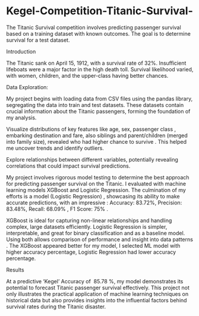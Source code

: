 # Kegel-Competition-Titanic-Survival-
The Titanic Survival competition involves predicting passenger survival based on a training dataset with known outcomes. The goal is to determine survival for a test dataset.

Introduction


The Titanic sank on April 15, 1912, with a survival rate of 32%. Insufficient lifeboats were a major factor in the high death toll. Survival likelihood varied, with women, children, and the upper-class having better chances.

Data Exploration:

My project begins with loading data from CSV files using the pandas library, segregating the data into train and test datasets. These datasets contain crucial information about the Titanic passengers, forming the foundation of my analysis.

 Visualize distributions of key features like age, sex, passenger class , embarking destination  and fare, also siblings and parent/children (merged into family size),  revealed who had higher chance to survive . This helped me uncover trends and identify outliers.

 Explore relationships between different variables, potentially revealing correlations that could impact survival predictions.


My project involves rigorous model testing to determine the best approach for predicting passenger survival on the Titanic. I evaluated with machine learning models XGBoost and Logistic Regression. The culmination of my efforts is a model (Logistic Regression) , showcasing its ability to make accurate predictions, with an impressive : 
Accuracy: 83.72%,  Precision: 83.48%,   Recall: 68.09% , F1 Score: 75% .

XGBoost is ideal for capturing non-linear relationships and handling complex, large datasets efficiently. Logistic Regression is simpler, interpretable, and great for binary classification and as a baseline model. Using both allows comparison of performance and insight into data patterns . The XGBoost appeared better for my model, I selected ML model with higher accuracy percentage, Logistic Regression had lower accuracy percentage. 

Results

At a predictive ‘Kegel’ Accuracy of  85.78 %, my model demonstrates its potential to forecast Titanic passenger survival effectively. 
This project not only illustrates the practical application of machine learning techniques on historical data but also provides insights into the influential factors behind survival rates during the Titanic disaster.


